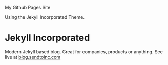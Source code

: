 My Github Pages Site

Using the Jekyll Incorporated Theme.

# Jekyll Incorporated
Modern Jekyll based blog. Great for companies, products or anything. See live at [blog.sendtoinc.com](http://blog.sendtoinc.com)


